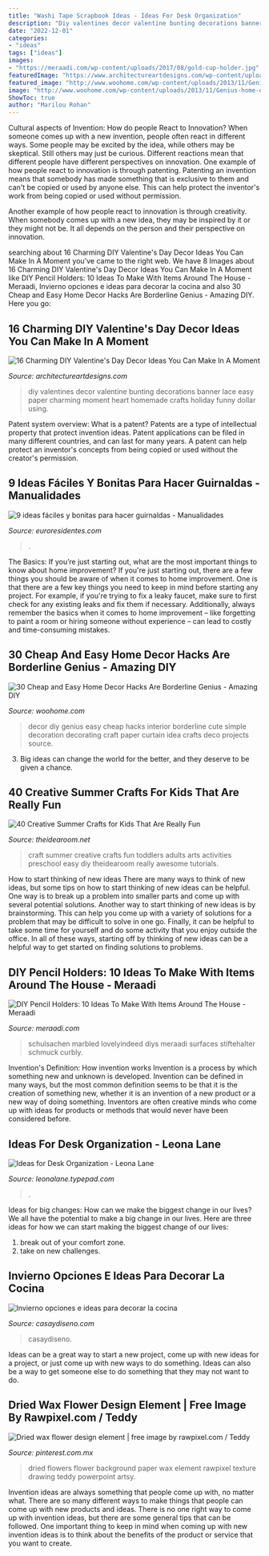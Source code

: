 ```yaml
---
title: "Washi Tape Scrapbook Ideas - Ideas For Desk Organization"
description: "Diy valentines decor valentine bunting decorations banner lace easy paper charming moment heart homemade crafts holiday funny dollar using"
date: "2022-12-01"
categories:
- "ideas"
tags: ["ideas"]
images:
- "https://meraadi.com/wp-content/uploads/2017/08/gold-cup-holder.jpg"
featuredImage: "https://www.architectureartdesigns.com/wp-content/uploads/2017/01/16-Charming-DIY-Valentines-Day-Decor-Ideas-You-Can-Make-In-A-Moment-6.jpg"
featured_image: "http://www.woohome.com/wp-content/uploads/2013/11/Genius-home-decor-ideas-16.jpg"
image: "http://www.woohome.com/wp-content/uploads/2013/11/Genius-home-decor-ideas-16.jpg"
ShowToc: true
author: "Marilou Rohan"
---
```



Cultural aspects of Invention: How do people React to Innovation?
When someone comes up with a new invention, people often react in different ways. Some people may be excited by the idea, while others may be skeptical. Still others may just be curious. Different reactions mean that different people have different perspectives on innovation. 
One example of how people react to innovation is through patenting. Patenting an invention means that somebody has made something that is exclusive to them and can't be copied or used by anyone else. This can help protect the inventor's work from being copied or used without permission. 

Another example of how people react to innovation is through creativity. When somebody comes up with a new idea, they may be inspired by it or they might not be. It all depends on the person and their perspective on innovation.

	

		
searching about 16 Charming DIY Valentine&#039;s Day Decor Ideas You Can Make In A Moment you've came to the right web. We have 8 Images about 16 Charming DIY Valentine&#039;s Day Decor Ideas You Can Make In A Moment like DIY Pencil Holders: 10 Ideas To Make With Items Around The House - Meraadi, Invierno opciones e ideas para decorar la cocina and also 30 Cheap and Easy Home Decor Hacks Are Borderline Genius - Amazing DIY. Here you go:
		
    
## 16 Charming DIY Valentine&#039;s Day Decor Ideas You Can Make In A Moment

<img loading=lazy src="https://www.architectureartdesigns.com/wp-content/uploads/2017/01/16-Charming-DIY-Valentines-Day-Decor-Ideas-You-Can-Make-In-A-Moment-6.jpg" onerror="this.onerror=null;this.src='https://tse1.mm.bing.net/th?id=OIP.Sro0rjcR4IQ1UjFnJGEWJwHaRu&amp;pid=15.1';" alt="16 Charming DIY Valentine&#039;s Day Decor Ideas You Can Make In A Moment">

_Source: architectureartdesigns.com_

>diy valentines decor valentine bunting decorations banner lace easy paper charming moment heart homemade crafts holiday funny dollar using. 

	

Patent system overview: What is a patent?
Patents are a type of intellectual property that protect invention ideas. Patent applications can be filed in many different countries, and can last for many years. A patent can help protect an inventor's concepts from being copied or used without the creator's permission.

    
## 9 Ideas Fáciles Y Bonitas Para Hacer Guirnaldas - Manualidades

<img loading=lazy src="https://www.euroresidentes.com/entretenimiento/manualidades/wp-content/uploads/sites/17/2015/08/guirnalda-papel-seda.jpg" onerror="this.onerror=null;this.src='https://tse4.mm.bing.net/th?id=OIP.NDtmqvmXt3OYdVgNFBZPpgHaLG&amp;pid=15.1';" alt="9 ideas fáciles y bonitas para hacer guirnaldas - Manualidades">

_Source: euroresidentes.com_

>. 

	

The Basics: If you’re just starting out, what are the most important things to know about home improvement?
If you're just starting out, there are a few things you should be aware of when it comes to home improvement. One is that there are a few key things you need to keep in mind before starting any project. For example, if you're trying to fix a leaky faucet, make sure to first check for any existing leaks and fix them if necessary. Additionally, always remember the basics when it comes to home improvement – like forgetting to paint a room or hiring someone without experience – can lead to costly and time-consuming mistakes.

    
## 30 Cheap And Easy Home Decor Hacks Are Borderline Genius - Amazing DIY

<img loading=lazy src="http://www.woohome.com/wp-content/uploads/2013/11/Genius-home-decor-ideas-16.jpg" onerror="this.onerror=null;this.src='https://tse1.mm.bing.net/th?id=OIP.0zHgXlMJ4UDY3IDEOzWoBwHaKv&amp;pid=15.1';" alt="30 Cheap and Easy Home Decor Hacks Are Borderline Genius - Amazing DIY">

_Source: woohome.com_

>decor diy genius easy cheap hacks interior borderline cute simple decoration decorating craft paper curtain idea crafts deco projects source. 

	

3. Big ideas can change the world for the better, and they deserve to be given a chance.

    
## 40 Creative Summer Crafts For Kids That Are Really Fun

<img loading=lazy src="http://www.theidearoom.net/wp-content/uploads/2016/05/25-Creative-summer-craft-ideas.png" onerror="this.onerror=null;this.src='https://tse4.mm.bing.net/th?id=OIP.dgJKZICSB5cgbScVAxXT8AHaLH&amp;pid=15.1';" alt="40 Creative Summer Crafts for Kids That Are Really Fun">

_Source: theidearoom.net_

>craft summer creative crafts fun toddlers adults arts activities preschool easy diy theidearoom really awesome tutorials. 

	

How to start thinking of new ideas
There are many ways to think of new ideas, but some tips on how to start thinking of new ideas can be helpful. One way is to break up a problem into smaller parts and come up with several potential solutions. Another way to start thinking of new ideas is by brainstorming. This can help you come up with a variety of solutions for a problem that may be difficult to solve in one go. Finally, it can be helpful to take some time for yourself and do some activity that you enjoy outside the office. In all of these ways, starting off by thinking of new ideas can be a helpful way to get started on finding solutions to problems.

    
## DIY Pencil Holders: 10 Ideas To Make With Items Around The House - Meraadi

<img loading=lazy src="https://meraadi.com/wp-content/uploads/2017/08/gold-cup-holder.jpg" onerror="this.onerror=null;this.src='https://tse2.mm.bing.net/th?id=OIP.w-jRy0j0oXxZy9v6gLoDFgHaLH&amp;pid=15.1';" alt="DIY Pencil Holders: 10 Ideas To Make With Items Around The House - Meraadi">

_Source: meraadi.com_

>schulsachen marbled lovelyindeed diys meraadi surfaces stiftehalter schmuck curbly. 

	

Invention's Definition: How invention works
Invention is a process by which something new and unknown is developed. Invention can be defined in many ways, but the most common definition seems to be that it is the creation of something new, whether it is an invention of a new product or a new way of doing something. Inventors are often creative minds who come up with ideas for products or methods that would never have been considered before.

    
## Ideas For Desk Organization - Leona Lane

<img loading=lazy src="https://leonalane.typepad.com/.a/6a017c33595b1c970b019102aad175970c-600wi" onerror="this.onerror=null;this.src='https://tse1.mm.bing.net/th?id=OIP.Gi6AEjA1FIV2twqbaylILQHaKD&amp;pid=15.1';" alt="Ideas for Desk Organization - Leona Lane">

_Source: leonalane.typepad.com_

>. 

	

Ideas for big changes: How can we make the biggest change in our lives?
We all have the potential to make a big change in our lives. Here are three ideas for how we can start making the biggest change of our lives:
1. break out of your comfort zone.
2. take on new challenges.

    
## Invierno Opciones E Ideas Para Decorar La Cocina

<img loading=lazy src="https://casaydiseno.com/wp-content/uploads/2015/11/invierno-opciones-decorar-cocina-trineo-madra.jpg" onerror="this.onerror=null;this.src='https://tse1.mm.bing.net/th?id=OIP.COErAYKW-hfJMyxI87WjyQHaLL&amp;pid=15.1';" alt="Invierno opciones e ideas para decorar la cocina">

_Source: casaydiseno.com_

>casaydiseno. 

	

Ideas can be a great way to start a new project, come up with new ideas for a project, or just come up with new ways to do something. Ideas can also be a way to get someone else to do something that they may not want to do.

    
## Dried Wax Flower Design Element | Free Image By Rawpixel.com / Teddy

<img loading=lazy src="https://i.pinimg.com/736x/3b/42/64/3b42643bcef548e9e035c94bbb84d9f4.jpg" onerror="this.onerror=null;this.src='https://tse3.mm.bing.net/th?id=OIP.LhVEfdDEBwNy9MMueXD8UgHaLH&amp;pid=15.1';" alt="Dried wax flower design element | free image by rawpixel.com / Teddy">

_Source: pinterest.com.mx_

>dried flowers flower background paper wax element rawpixel texture drawing teddy powerpoint artsy. 

	

Invention ideas are always something that people come up with, no matter what. There are so many different ways to make things that people can come up with new products and ideas. There is no one right way to come up with invention ideas, but there are some general tips that can be followed. One important thing to keep in mind when coming up with new invention ideas is to think about the benefits of the product or service that you want to create.

